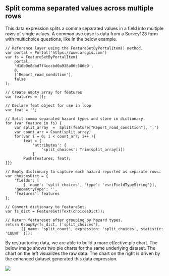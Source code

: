 ## Split comma separated values across multiple rows

This data expression splits a comma separated values in a field into multiple rows of single values. A common use case is data from a Survey123 form with multichoice questions, like in the below example. 
```
// Reference layer using the FeatureSetByPortalItem() method.
var portal = Portal('https://www.arcgis.com')
var fs = FeatureSetByPortalItem(
    portal,
    'd10b9e8dbd7f4cccbd0a938a06c586e9',
    0,
    ['Report_road_condition'],
    false
);

// Create empty array for features
var features = [];

// Declare feat object for use in loop
var feat = '';

// Split comma separated hazard types and store in dictionary.  
for (var feature in fs) { 
    var split_array  =  Split(feature["Report_road_condition"], ',') 
    var count_arr = Count(split_array) 
    for(var i = 0; i < count_arr; i++ ){ 
        feat = {
            'attributes': {
                'split_choices': Trim(split_array[i])
            }
        Push(features, feat);
}}} 

// Empty dictionary to capture each hazard reported as separate rows. 
var choicesDict = {
    'fields': [
        { 'name': 'split_choices', 'type': 'esriFieldTypeString'}], 
    'geometryType': '',
    'features': features
}; 

// Convert dictionary to featureSet. 
var fs_dict = FeatureSet(Text(choicesDict)); 

// Return featureset after grouping by hazard types. 
return GroupBy(fs_dict, ['split_choices'], 
       [{ name: 'split_count', expression: 'split_choices', statistic: 'COUNT' }]);  
```

By restructuring data, we are able to build a more effective pie chart. The below image shows two pie charts for the same underlying dataset. The chart on the left visualizes the raw data. The chart on the right is driven by the enhanced dataset generated this data expression.  

![](/dashboard_data/images/SplitCategories(PieChart).png)
